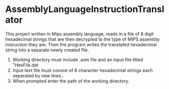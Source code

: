 # AssemblyLanguageInstructionTranslator
This project written in Mips assembly language, reads in a file of 8 digit hexadecimal strings that are then decrypted to the type of MIPS assembly instruction they are. Then the program writes the translated hexadecimal string into a separate newly created file.

1.	Working directory must include .asm file and an input file titled "HexFile.dat
2.	Input text file must consist of 8 character hexadecimal strings each seperated by new lines..
3.	When prompted enter the path of the working directory.

